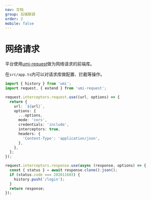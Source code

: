 ```yaml
---
nav: 文档
group: 后端联调
order: 2
mobile: false
---
```


# 网络请求

平台使用[umi-request](https://github.com/umijs/umi-request)做为网络请求的前端库。

在`src/app.ts`内可以对请求库做配置、拦截等操作。

```ts
import { history } from 'umi';
import request, { extend } from 'umi-request';

request.interceptors.request.use((url, options) => {
  return {
    url: `${url}`,
    options: {
      ...options,
      mode: 'cors',
      credentials: 'include',
      interceptors: true,
      headers: {
        'Content-Type': 'application/json',
      },
    },
  };
});

request.interceptors.response.use(async (response, options) => {
  const { status } = await response.clone().json();
  if (status.code === 202011603) {
    history.push('/login');
  }
  return response;
});
```
